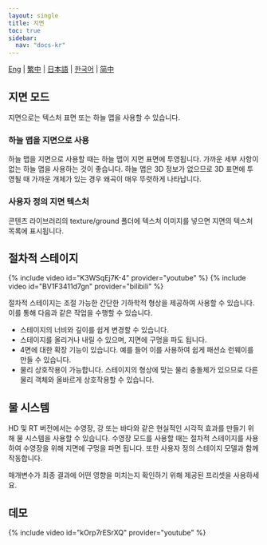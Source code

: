 ```yaml
---
layout: single
title: 지면
toc: true
sidebar:
  nav: "docs-kr"
---
```

[Eng](/dancexr/features/ground) | [繁中](/tw/dancexr/features/ground) | [日本語](/jp/dancexr/features/ground) | [한국어](/kr/dancexr/features/ground) | [简中](/zh/dancexr/features/ground)


## 지면 모드
지면으로는 텍스처 표면 또는 하늘 맵을 사용할 수 있습니다.

### 하늘 맵을 지면으로 사용
하늘 맵을 지면으로 사용할 때는 하늘 맵이 지면 표면에 투영됩니다. 가까운 세부 사항이 없는 하늘 맵을 사용하는 것이 좋습니다. 하늘 맵은 3D 정보가 없으므로 3D 표면에 투영될 때 가까운 개체가 있는 경우 왜곡이 매우 뚜렷하게 나타납니다.

### 사용자 정의 지면 텍스처
콘텐츠 라이브러리의 texture/ground 폴더에 텍스처 이미지를 넣으면 지면의 텍스처 목록에 표시됩니다.

## 절차적 스테이지
{% include video id="K3WSqEj7K-4" provider="youtube" %}
{% include video id="BV1F3411d7gn" provider="bilibili" %}

절차적 스테이지는 조절 가능한 간단한 기하학적 형상을 제공하여 사용할 수 있습니다. 이를 통해 다음과 같은 작업을 수행할 수 있습니다.
* 스테이지의 너비와 깊이를 쉽게 변경할 수 있습니다.
* 스테이지를 올리거나 내릴 수 있으며, 지면에 구멍을 파도 됩니다.
* 4면에 대한 확장 기능이 있습니다. 예를 들어 이를 사용하여 쉽게 패션쇼 런웨이를 만들 수 있습니다.
* 물리 상호작용이 가능합니다. 스테이지의 형상에 맞는 물리 충돌체가 있으므로 다른 물리 객체와 올바르게 상호작용할 수 있습니다.

## 물 시스템
HD 및 RT 버전에서는 수영장, 강 또는 바다와 같은 현실적인 시각적 효과를 만들기 위해 물 시스템을 사용할 수 있습니다. 수영장 모드를 사용할 때는 절차적 스테이지를 사용하여 수영장을 위해 지면에 구멍을 파면 됩니다. 또한 사용자 정의 스테이지 모델과 함께 작동합니다.

매개변수가 최종 결과에 어떤 영향을 미치는지 확인하기 위해 제공된 프리셋을 사용하세요.

## 데모
{% include video id="kOrp7rESrXQ" provider="youtube" %}